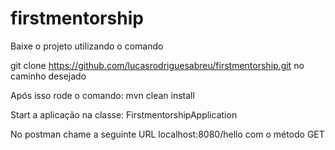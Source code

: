# firstmentorship

Baixe o projeto utilizando o comando

git clone https://github.com/lucasrodriguesabreu/firstmentorship.git no caminho desejado

Após isso rode o comando: mvn clean install

Start a aplicação na classe: FirstmentorshipApplication

No postman chame a seguinte URL localhost:8080/hello com o método GET